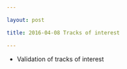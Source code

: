 ```yaml
---

layout: post

title: 2016-04-08 Tracks of interest

---
```



-   Validation of tracks of interest

